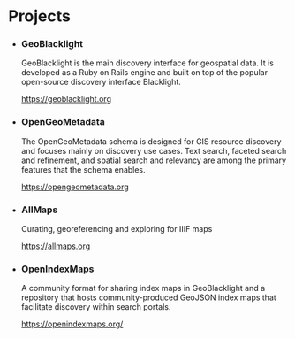 # Projects 

<div class="grid cards" markdown>

- ### GeoBlacklight 
	  
	GeoBlacklight is the main discovery interface for geospatial data. It is developed as a Ruby on Rails engine and built on top of the popular open-source discovery interface Blacklight.

	https://geoblacklight.org


- ### OpenGeoMetadata
	  
	The OpenGeoMetadata schema is designed for GIS resource discovery and focuses mainly on discovery use cases. Text search, faceted search and refinement, and spatial search and relevancy are among the primary features that the schema enables.
	  
	https://opengeometadata.org


- ### AllMaps
	  
    Curating, georeferencing and exploring for IIIF maps
	  
	https://allmaps.org


- ### OpenIndexMaps
	  
	A community format for sharing index maps in GeoBlacklight and a repository that hosts community-produced GeoJSON index maps that facilitate discovery within search portals.
	  
	https://openindexmaps.org/

  
</div>